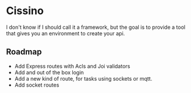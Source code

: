 # Cissino

I don't know if I should call it a framework, but the goal is to provide a tool that gives you an environment to create your api.

## Roadmap

- Add Express routes with Acls and Joi validators
- Add and out of the box login
- Add a new kind of route, for tasks using sockets or mqtt.
- Add socket routes
